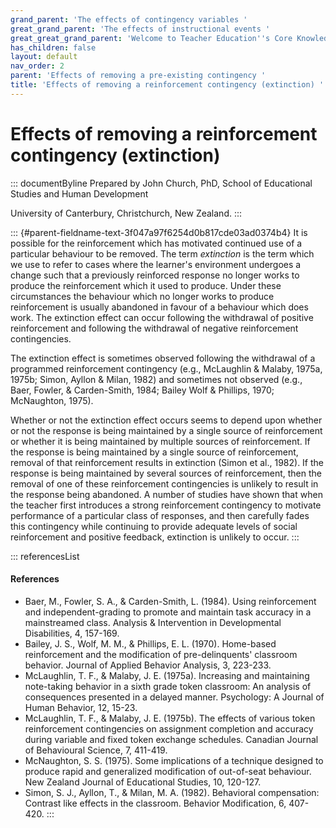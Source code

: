 ```yaml
---
grand_parent: 'The effects of contingency variables '
great_grand_parent: 'The effects of instructional events '
great_great_grand_parent: 'Welcome to Teacher Education''s Core Knowledge and Skills.'
has_children: false
layout: default
nav_order: 2
parent: 'Effects of removing a pre-existing contingency '
title: 'Effects of removing a reinforcement contingency (extinction) '
---
```

# Effects of removing a reinforcement contingency (extinction) 


::: documentByline
Prepared by John Church, PhD, School of Educational Studies and Human
Development

University of Canterbury, Christchurch, New Zealand.
:::

::: {#parent-fieldname-text-3f047a97f6254d0b817cde03ad0374b4}
It is possible for the reinforcement which has motivated continued use
of a particular behaviour to be removed. The term *extinction* is the
term which we use to refer to cases where the learner's environment
undergoes a change such that a previously reinforced response no longer
works to produce the reinforcement which it used to produce. Under these
circumstances the behaviour which no longer works to produce
reinforcement is usually abandoned in favour of a behaviour which does
work. The extinction effect can occur following the withdrawal of
positive reinforcement and following the withdrawal of negative
reinforcement contingencies.

The extinction effect is sometimes observed following the withdrawal of
a programmed reinforcement contingency (e.g., McLaughlin & Malaby,
1975a, 1975b; Simon, Ayllon & Milan, 1982) and sometimes not observed
(e.g., Baer, Fowler, & Carden-Smith, 1984; Bailey Wolf & Phillips, 1970;
McNaughton, 1975).

Whether or not the extinction effect occurs seems to depend upon whether
or not the response is being maintained by a single source of
reinforcement or whether it is being maintained by multiple sources of
reinforcement. If the response is being maintained by a single source of
reinforcement, removal of that reinforcement results in extinction
(Simon et al., 1982). If the response is being maintained by several
sources of reinforcement, then the removal of one of these reinforcement
contingencies is unlikely to result in the response being abandoned. A
number of studies have shown that when the teacher first introduces a
strong reinforcement contingency to motivate performance of a particular
class of responses, and then carefully fades this contingency while
continuing to provide adequate levels of social reinforcement and
positive feedback, extinction is unlikely to occur.
:::

::: referencesList
#### References

-   Baer, M., Fowler, S. A., & Carden-Smith, L. (1984). Using
    reinforcement and independent-grading to promote and maintain task
    accuracy in a mainstreamed class. Analysis & Intervention in
    Developmental Disabilities, 4, 157-169.
-   Bailey, J. S., Wolf, M. M., & Phillips, E. L. (1970). Home-based
    reinforcement and the modification of pre-delinquents\' classroom
    behavior. Journal of Applied Behavior Analysis, 3, 223-233.
-   McLaughlin, T. F., & Malaby, J. E. (1975a). Increasing and
    maintaining note-taking behavior in a sixth grade token classroom:
    An analysis of consequences presented in a delayed manner.
    Psychology: A Journal of Human Behavior, 12, 15-23.
-   McLaughlin, T. F., & Malaby, J. E. (1975b). The effects of various
    token reinforcement contingencies on assignment completion and
    accuracy during variable and fixed token exchange schedules.
    Canadian Journal of Behavioural Science, 7, 411-419.
-   McNaughton, S. S. (1975). Some implications of a technique designed
    to produce rapid and generalized modification of out-of-seat
    behaviour. New Zealand Journal of Educational Studies, 10, 120-127.
-   Simon, S. J., Ayllon, T., & Milan, M. A. (1982). Behavioral
    compensation: Contrast like effects in the classroom. Behavior
    Modification, 6, 407-420.
:::
